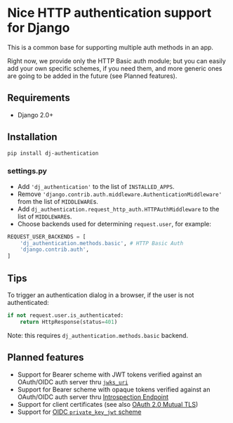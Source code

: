 # Nice HTTP authentication support for Django

This is a common base for supporting multiple auth methods in an app.

Right now, we provide only the HTTP Basic auth module; but you can easily add your own specific schemes, if you need them, and more generic ones are going to be added in the future (see Planned features).

## Requirements
* Django 2.0+

## Installation
```sh
pip install dj-authentication
```

### settings.py
* Add `'dj_authentication'` to the list of `INSTALLED_APPS`.
* Remove `'django.contrib.auth.middleware.AuthenticationMiddleware'` from the list of `MIDDLEWARE`s.
* Add `dj_authentication.request_http_auth.HTTPAuthMiddleware` to the list of `MIDDLEWARE`s.
* Choose backends used for determining `request.user`, for example:
```python
REQUEST_USER_BACKENDS = [
    'dj_authentication.methods.basic', # HTTP Basic Auth
    'django.contrib.auth',
]
```

## Tips
To trigger an authentication dialog in a browser, if the user is not authenticated:
```python
if not request.user.is_authenticated:
    return HttpResponse(status=401)
```
Note: this requires `dj_authentication.methods.basic` backend.

## Planned features
* Support for Bearer scheme with JWT tokens verified against an OAuth/OIDC auth server thru [`jwks_uri`](https://tools.ietf.org/html/rfc8414#section-2)
* Support for Bearer scheme with opaque tokens verified against an OAuth/OIDC auth server thru [Introspection Endpoint](https://tools.ietf.org/html/rfc7662)
* Support for client certificates (see also [OAuth 2.0 Mutual TLS](https://tools.ietf.org/html/draft-ietf-oauth-mtls-12))
* Support for [OIDC `private_key_jwt` scheme](https://openid.net/specs/openid-connect-core-1_0.html#ClientAuthentication)
